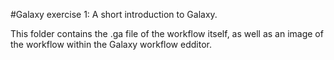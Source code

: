 #Galaxy exercise 1: A short introduction to Galaxy.

This folder contains the .ga file of the workflow itself, as well as an image of the workflow within the Galaxy workflow edditor.
